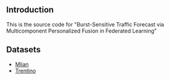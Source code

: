 ## Introduction 
This is the source code for "Burst-Sensitive Traffic Forecast via Multicomponent Personalized Fusion in Federated Learning"

## Datasets
- [Mlian](https://drive.google.com/file/d/1aKh1icdmK9ho3mOZiNg593ivgIeycWKz/view)
- [Trentino](https://drive.google.com/file/d/1R-hrUVS1TY6Eec6k6aN_ce4u56LeYNHv/view)
